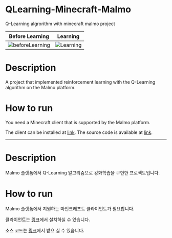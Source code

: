 # QLearning-Minecraft-Malmo

Q-Learning algrorithm with minecraft malmo project

|Before Learning | Learning|
|---|---|
|![beforeLearning](./Markdown/BeforeLearning.gif)|![Learning](./Markdown/AfterLearning.gif)|


# Description

A project that implemented reinforcement learning with the Q-Learning algorithm on the Malmo platform.

# How to run

You need a Minecraft client that is supported by the Malmo platform.

The client can be installed at [link](https://github.com/Microsoft/malmo).
The source code is available at [link](https://github.com/zenoengine/Qearearning-Minecraft-Malmo).

----------
# Description

Malmo 플랫폼에서 Q-Learning 알고리즘으로 강화학습을 구현한 프로젝트입니다.

# How to run

Malmo 플랫폼에서 지원하는 마인크래프트 클라이언트가 필요합니다.

클라이언트는 [링크](https://github.com/Microsoft/malmo)에서 설치하실 수 있습니다. 

소스 코드는 [링크](https://github.com/zenoengine/QLearning-Minecraft-Malmo)에서 받으 실 수 있습니다.

